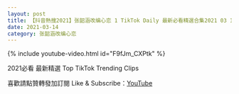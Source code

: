 ```yaml
---
layout: post
title: 【抖音熱搜2021】张韶涵改编心恋 1 TikTok Daily 最新必看精選合集2021 03 14
date: 2021-03-14
category: 张韶涵改编心恋
---
```


{% include youtube-video.html id="F9fJm_CXPtk" %}

2021必看 最新精選 Top TikTok Trending Clips

喜歡請點贊轉發加訂閱 Like & Subscribe：[YouTube](https://www.youtube.com/channel/UCAoR7VcanIPd04uEq_GIylA/videos)

